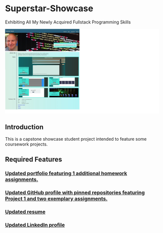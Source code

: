 # Superstar-Showcase
Exhibiting All My Newly Acquired Fullstack Programming Skills

![Title Screen](./assets/images/port.jpg)

## Introduction
This is a capstone showcase student project intended to feature some coursework projects. 

## Required Features

### [Updated portfolio featuring 1 additional homework assignments.](https://mjtanner-github.github.io/Superstar-Showcase/)

### [Updated GitHub profile with pinned repositories featuring Project 1 and two exemplary assignments.](https://github.com/mjtanner-github)

### [Updated resume](https://docs.google.com/document/d/1on5x8YWjLTjC1mrfHSW9gA9Swpbqg9f3UTxgYO8rtT4/edit?usp=sharing)

### [Updated LinkedIn profile](https://www.linkedin.com/in/matthew-tanner-b35b3b139/)

